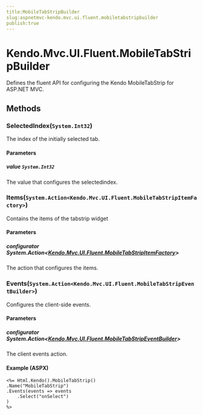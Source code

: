 ```yaml
---
title:MobileTabStripBuilder
slug:aspnetmvc-kendo.mvc.ui.fluent.mobiletabstripbuilder
publish:true
---
```


# Kendo.Mvc.UI.Fluent.MobileTabStripBuilder
Defines the fluent API for configuring the Kendo MobileTabStrip for ASP.NET MVC.



## Methods

### SelectedIndex(`System.Int32`)
The index of the initially selected tab.


#### Parameters

##### value `System.Int32`
The value that configures the selectedindex.





### Items(`System.Action<Kendo.Mvc.UI.Fluent.MobileTabStripItemFactory>`)
Contains the items of the tabstrip widget


#### Parameters

##### configurator System.Action<[Kendo.Mvc.UI.Fluent.MobileTabStripItemFactory](/api/wrappers/aspnet-mvc/Kendo.Mvc.UI.Fluent/MobileTabStripItemFactory)>
The action that configures the items.





### Events(`System.Action<Kendo.Mvc.UI.Fluent.MobileTabStripEventBuilder>`)
Configures the client-side events.


#### Parameters

##### configurator System.Action<[Kendo.Mvc.UI.Fluent.MobileTabStripEventBuilder](/api/wrappers/aspnet-mvc/Kendo.Mvc.UI.Fluent/MobileTabStripEventBuilder)>
The client events action.




#### Example (ASPX)
    <%= Html.Kendo().MobileTabStrip()
    .Name("MobileTabStrip")
    .Events(events => events
        .Select("onSelect")
    )
    %>



 
